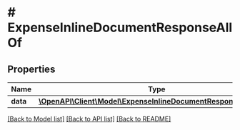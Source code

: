 # # ExpenseInlineDocumentResponseAllOf

## Properties

Name | Type | Description | Notes
------------ | ------------- | ------------- | -------------
**data** | [**\OpenAPI\Client\Model\ExpenseInlineDocumentResponseAllOfData**](ExpenseInlineDocumentResponseAllOfData.md) |  | [optional] 

[[Back to Model list]](../../README.md#documentation-for-models) [[Back to API list]](../../README.md#documentation-for-api-endpoints) [[Back to README]](../../README.md)



